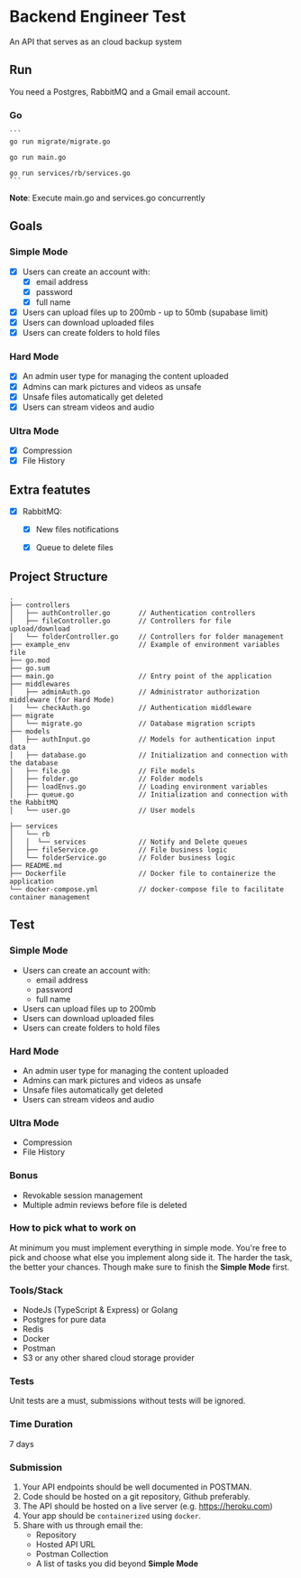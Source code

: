 # Backend Engineer Test

An API that serves as an cloud backup system

## Run

You need a Postgres, RabbitMQ and a Gmail email account.

### Go

    ```
    go run migrate/migrate.go

    go run main.go

    go run services/rb/services.go
    ```

**Note**: Execute main.go and services.go concurrently


## Goals

### Simple Mode

- [x] Users can create an account with:
   - [x] email address
   - [x] password
   - [x] full name
- [x] Users can upload files up to 200mb - up to 50mb (supabase limit)
- [x] Users can download uploaded files
- [x] Users can create folders to hold files

### Hard Mode

- [x] An admin user type for managing the content uploaded
- [x] Admins can mark pictures and videos as unsafe
- [x] Unsafe files automatically get deleted
- [x] Users can stream videos and audio

### Ultra Mode

- [x] Compression
- [x] File History

## Extra featutes

- [x] RabbitMQ:
    - [x] New files notifications
    - [x] Queue to delete files


## Project Structure

```
.
├── controllers
│   ├── authController.go       // Authentication controllers
│   ├── fileController.go       // Controllers for file upload/download
│   └── folderController.go     // Controllers for folder management
├── example_env                 // Example of environment variables file
├── go.mod
├── go.sum
├── main.go                     // Entry point of the application
├── middlewares
│   ├── adminAuth.go            // Administrator authorization middleware (for Hard Mode)
│   └── checkAuth.go            // Authentication middleware
├── migrate
│   └── migrate.go              // Database migration scripts
├── models
│   ├── authInput.go            // Models for authentication input data
│   ├── database.go             // Initialization and connection with the database
│   ├── file.go                 // File models
│   ├── folder.go               // Folder models
│   ├── loadEnvs.go             // Loading environment variables
│   ├── queue.go                // Initialization and connection with the RabbitMQ
│   └── user.go                 // User models

├── services
│   └── rb                      
│   │  └── services             // Notify and Delete queues
│   ├── fileService.go          // File business logic
│   └── folderService.go        // Folder business logic
├── README.md
├── Dockerfile                  // Docker file to containerize the application
└── docker-compose.yml          // docker-compose file to facilitate container management
```



## Test

### Simple Mode
- Users can create an account with:
    - email address
    - password
    - full name
- Users can upload files up to 200mb
- Users can download uploaded files
- Users can create folders to hold files

### Hard Mode
- An admin user type for managing the content uploaded
- Admins can mark pictures and videos as unsafe
- Unsafe files automatically get deleted
- Users can stream videos and audio

### Ultra Mode
- Compression
- File History

### Bonus
- Revokable session management
- Multiple admin reviews before file is deleted

### How to pick what to work on
At minimum you must implement everything in simple mode. You're free to pick and choose what else you
implement along side it. The harder the task, the better your chances. Though make sure to finish the **Simple Mode**
first.

### Tools/Stack

- NodeJs (TypeScript & Express) or Golang
- Postgres for pure data
- Redis
- Docker
- Postman
- S3 or any other shared cloud storage provider

### Tests

Unit tests are a must, submissions without tests will be ignored.


### Time Duration

7 days

### Submission

1. Your API endpoints should be well documented in POSTMAN.
2. Code should be hosted on a git repository, Github preferably.
3. The API should be hosted on a live server (e.g. https://heroku.com)
4. Your app should be `containerized` using `docker`.
5. Share with us through email the:
    - Repository
    - Hosted API URL
    - Postman Collection
    - A list of tasks you did beyond **Simple Mode**